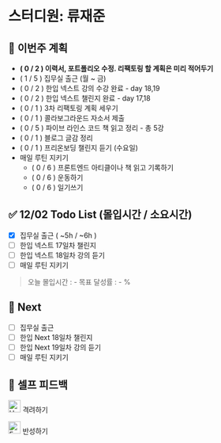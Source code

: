 # 스터디원: 류재준

## 🚀 이번주 계획
- **( 0 / 2 ) 이력서, 포트폴리오 수정. 리팩토링 할 계획은 미리 적어두기**
- ( 1 / 5 ) 집무실 출근 (월 ~ 금)
- ( 0 / 2 ) 한입 넥스트 강의 수강 완료 - day 18,19
- ( 0 / 2 ) 한입 넥스트 챌린지 완료 - day 17,18
- ( 0 / 1 ) 3차 리팩토링 계획 세우기
- ( 0 / 1 ) 콜라보그라운드 자소서 제출
- ( 0 / 5 ) 파이브 라인스 코드 책 읽고 정리 - 총 5강
- ( 0 / 1 ) 블로그 글감 정리
- ( 0 / 1 ) 프리온보딩 챌린지 듣기 (수요일)
- 매일 루틴 지키기
  - ( 0 / 6 ) 프론트엔드 아티클이나 책 읽고 기록하기
  - ( 0 / 6 ) 운동하기
  - ( 0 / 6 ) 일기쓰기

## ✅ 12/02 Todo List (몰입시간 / 소요시간)
- [x] 집무실 출근 ( ~5h / ~6h )
- [ ] 한입 넥스트 17일차 챌린지 
- [ ] 한입 넥스트 18일차 강의 듣기
- [ ] 매일 루틴 지키기

> 오늘 몰입시간 : -
> 목표 달성률 : - %

## 🌱 Next
- [ ] 집무실 출근
- [ ] 한입 Next 18일차 챌린지
- [ ] 한입 Next 19일차 강의 듣기
- [ ] 매일 루틴 지키기

## 🎉 셀프 피드백

<img src="https://raw.githubusercontent.com/Tarikul-Islam-Anik/Animated-Fluent-Emojis/master/Emojis/Smilies/Hugging%20Face.png" alt="Hugging Face" width="25" height="25"> 격려하기</img>

> 


<img src="https://raw.githubusercontent.com/Tarikul-Islam-Anik/Animated-Fluent-Emojis/master/Emojis/Smilies/Face%20with%20Monocle.png" alt="Face with Monocle" width="25" height="25"> 반성하기</img>

> 


